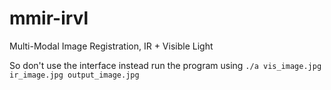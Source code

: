 # mmir-irvl
Multi-Modal Image Registration, IR + Visible Light

So don't use the interface instead run the program using ```./a vis_image.jpg ir_image.jpg output_image.jpg```